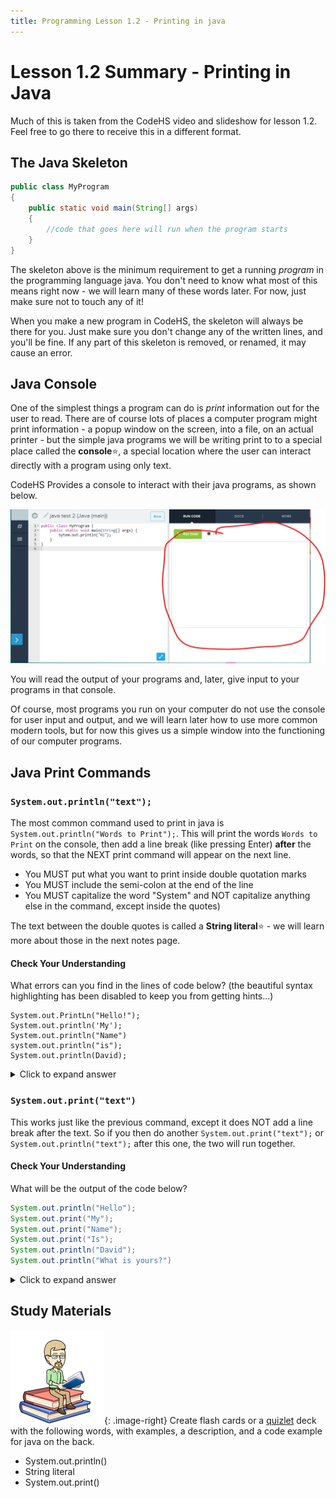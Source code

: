 ```yaml
---
title: Programming Lesson 1.2 - Printing in java
---
```


# Lesson 1.2 Summary - Printing in Java

Much of this is taken from the CodeHS video and slideshow for lesson 1.2. Feel free to go there to receive this in a different format.

## The Java Skeleton

```java
public class MyProgram
{
    public static void main(String[] args)
    {
        //code that goes here will run when the program starts
    }
}
```

The skeleton above is the minimum requirement to get a running *program* in the programming language java. You don't need to know what most of this means right now - we will learn many of these words later. For now, just make sure not to touch any of it!

When you make a new program in CodeHS, the skeleton will always be there for you. Just make sure you don't change any of the written lines, and you'll be fine. If any part of this skeleton is removed, or renamed, it may cause an error.

## Java Console

One of the simplest things a program can do is *print* information out for the user to read. There are of course lots of places a computer program might print information - a popup window on the screen, into a file, on an actual printer - but the simple java programs we will be writing print to to a special place called the **console**:star:, a special location where the user can interact directly with a program using only text.

CodeHS Provides a console to interact with their java programs, as shown below.

![CodeHS Console](media/codehs_console.png)

You will read the output of your programs and, later, give input to your programs in that console.

Of course, most programs you run on your computer do not use the console for user input and output, and we will learn later how to use more common modern tools, but for now this gives us a simple window into the functioning of our computer programs.

## Java Print Commands

### `System.out.println("text");`

The most common command used to print in java is `System.out.println("Words to Print");`. This will print the words `Words to Print` on the console, then add a line break (like pressing Enter) **after** the words, so that the NEXT print command will appear on the next line. 

* You MUST put what you want to print inside double quotation marks
* You MUST include the semi-colon at the end of the line
* You MUST capitalize the word "System" and NOT capitalize anything else in the command, except inside the quotes)

The text between the double quotes is called a **String literal**:star: - we will learn more about those in the next notes page.

#### Check Your Understanding

What errors can you find in the lines of code below? (the beautiful syntax highlighting has been disabled to keep you from getting hints...)

```none
System.out.PrintLn("Hello!");
System.out.println('My');
System.out.println("Name")
system.out.println("is");
System.out.println(David);
```

<details markdown="1"><summary>Click to expand answer</summary>

```java
System.out.PrintLn("Hello!"); //Should not capitalize P or L in println
System.out.println('My'); // single quotes don't work! need double quotes
System.out.println("Name") // semi-colon is missing
system.out.println("is"); // did not capitalize System
System.out.println(David); // forgot the quotes
```
</details>

### `System.out.print("text")`

This works just like the previous command, except it does NOT add a line break after the text. So if you then do another `System.out.print("text");` or `System.out.println("text");` after this one, the two will run together.

#### Check Your Understanding

What will be the output of the code below?

```java
System.out.println("Hello");
System.out.print("My");
System.out.print("Name");
System.out.print("Is");
System.out.println("David");
System.out.println("What is yours?")
```

<details markdown="1"><summary>Click to expand answer</summary>

```
Hello
MyNameIsDavid
What is yours?
```

</details>

## Study Materials

![Bitmoji Books](/resources/media/bitmoji_books.png){: .image-right}
Create flash cards or a [quizlet](http://quizlet.com) deck with the following words, with examples, a description, and a code example for java on the back.

* System.out.println()
* String literal
* System.out.print()


